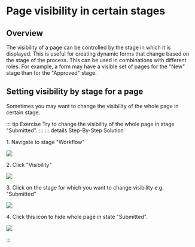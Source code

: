 # Page visibility in certain stages

## Overview

The visibility of a page can be controlled by the stage in which it is displayed. This is useful for
creating dynamic forms that change based on the stage of the process. This can be used in combinations with different
roles. For example, a form may have a visible set of pages for the "New" stage than for the "Approved" stage.

## Setting visibility by stage for a page

Sometimes you may want to change the visibility of the whole page in certain stage.

::: tip Exercise
Try to change the visibility of the whole page in stage "Submitted".
:::
::: details Step-By-Step Solution

1\. Navigate to stage "Workflow"

![](https://ajeuwbhvhr.cloudimg.io/colony-recorder.s3.amazonaws.com/files/2024-02-25/baf74393-4cfc-405b-b15a-b278e59bfca7/ascreenshot.jpeg?tl_px=0,0&br_px=1075,600&force_format=png&wat_scale=95&wat=1&wat_opacity=0.7&wat_gravity=northwest&wat_url=https://colony-recorder.s3.us-west-1.amazonaws.com/images/watermarks/FB923C_standard.png&wat_pad=-3,171)

2\. Click "Visibility"

![](https://ajeuwbhvhr.cloudimg.io/colony-recorder.s3.amazonaws.com/files/2024-02-25/470a2e99-ea05-43f7-8a49-852f7e9428c6/ascreenshot.jpeg?tl_px=820,0&br_px=1895,600&force_format=png&wat_scale=95&wat=1&wat_opacity=0.7&wat_gravity=northwest&wat_url=https://colony-recorder.s3.us-west-1.amazonaws.com/images/watermarks/FB923C_standard.png&wat_pad=502,-6)

3\. Click on the stage for which you want to change visibility e.g. "Submitted"

![](https://ajeuwbhvhr.cloudimg.io/colony-recorder.s3.amazonaws.com/files/2024-02-25/aa4f6e00-d055-4fbd-ace3-ba2e4c0994f2/ascreenshot.jpeg?tl_px=0,0&br_px=1075,600&force_format=png&wat_scale=95&wat=1&wat_opacity=0.7&wat_gravity=northwest&wat_url=https://colony-recorder.s3.us-west-1.amazonaws.com/images/watermarks/FB923C_standard.png&wat_pad=185,120)

4\. Click this icon to hide whole page in state "Submitted".

![](https://ajeuwbhvhr.cloudimg.io/colony-recorder.s3.amazonaws.com/files/2024-02-25/8a410102-00e2-4534-88e9-a0b797f6bab1/ascreenshot.jpeg?tl_px=0,0&br_px=1075,600&force_format=png&wat_scale=95&wat=1&wat_opacity=0.7&wat_gravity=northwest&wat_url=https://colony-recorder.s3.us-west-1.amazonaws.com/images/watermarks/FB923C_standard.png&wat_pad=365,225)

:::
